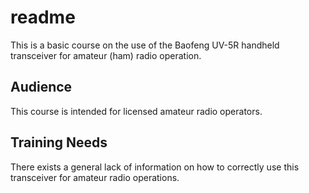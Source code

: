 # readme

This is a basic course on the use of the Baofeng UV-5R handheld transceiver for amateur (ham) radio operation.

## Audience

This course is intended for licensed amateur radio operators.

## Training Needs

There exists a general lack of information on how to correctly use this transceiver for amateur radio operations.
